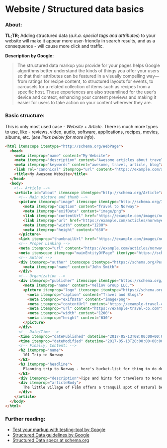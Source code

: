 Website / Structured data basics
======

### About:
__TL;TR;__
Adding structured data (*a.k.a. special tags and attributes*) to your website will make it appear more user-friendly in search results, and as a consequence - will cause more click and traffic.

__Description by Google:__
> The structured data markup you provide for your pages helps Google algorithms better understand the kinds of things you offer your users so that their attributes can be featured in a visually compelling way—from ratings for recipe content, to structured layouts for events, to carousels for a related collection of items such as recipes from a specific host. These experiences are also streamlined for the user’s device and context, enhancing your content previews and making it easier for users to take action on your content wherever they are.

### Basic structure:
This is only most used case - *Website + Article*. There is much more types to use, like - reviews, video, audio, software, applications, recipes, movies, albums, etc. (*see links below for more info*).

```html
<html itemscope itemtype="http://schema.org/WebPage">
  <head>
    <meta itemprop="name" content="My Website">
    <meta itemprop="description" content="Awesome articles about travel">
    <meta itemprop="keywords" content="awesome, travel, article, blog">
    <link rel="canonical" itemprop="url" content="https://example.com/acticles/norway" href="https://example.com/acticles/norway">
    <title>My Awesome Website</title>
  </head>
  <body>
    <!-- Article -->
    <article id="about" itemscope itemtype="http://schema.org/Article">
      <!-- Main picture and thumb -->
      <picture itemprop="image" itemscope itemtype="http://schema.org/ImageObject">
        <meta itemprop="caption" content="Travel to Norway">
        <meta itemprop="exifData" content="image/png">
        <link itemprop="contentUrl" href="https://example.com/images/norway.png" content="https://example.com/images/norway.png">
        <link itemprop="url" href="https://example.com/acticles/norway#about" content="https://example.com/acticles/norway#about">
        <meta itemprop="width" content="1200">
        <meta itemprop="height" content="650">
      </picture>
      <link itemprop="thumbnailUrl" href="https://example.com/images/norway-sm.png" content="https://example.com/images/norway-sm.png">
      <!-- Proper Linking -->
      <meta itemprop="url" content="https://example.com/acticles/norway">
      <meta itemscope itemprop="mainEntityOfPage" itemtype="https://schema.org/WebPage" itemid="https://example.com/acticles/norway#about">
      <!-- Author -->
      <div itemprop="author" itemscope itemtype="https://schema.org/Person">
        <meta itemprop="name" content="John Smith">
      </div>
      <!-- Organization -->
      <div itemprop="publisher" itemscope itemtype="https://schema.org/Organization">
        <meta itemprop="name" content="Veliov Group LLC.">
        <picture itemprop="logo" itemscope itemtype="https://schema.org/ImageObject">
          <meta itemprop="caption" content="Travel and Blogs">
          <meta itemprop="exifData" content="image/png">
          <meta itemprop="contentUrl" content="https://example-travel-co.com/images/logo-1200x630.png">
          <meta itemprop="url" content="https://example-travel-co.com">
          <meta itemprop="width" content="1200">
          <meta itemprop="height" content="630">
        </picture>
      </div>
      <!-- Date/Time -->
      <time itemprop="datePublished" datetime="2017-05-13T08:00:00+00:00"></time>
      <time itemprop="dateModified" datetime="2017-05-13T20:00:00+00:00"></time>
      <!-- Finally, Content: -->
      <h2 itemprop="name">
        101 Trip to Norway
      </h2>
      <h3 itemprop="headline">
        Planning trip to Norway - here's bucket-list for thing to do during your trip.
      </h3>
      <div itemprop="description">Tips and hints for travelers to Norway</div>
      <div itemprop="articleBody">
        The little village of Flåm offers a tranquil spot of natural beauty all year. It is located at the far end of the majestic Aurlandsfjord, with the stunning valley Flåmsdalen taking you up to the mountain areas of Myrdal. It is perfect for great outdoor experiences all year around..... See - https://www.visitnorway.com/flam/
      </div>
    </article>
  </body>
</html>
```

### Further reading:
 - [Test your markup with testing-tool by Google](https://search.google.com/structured-data/testing-tool)
 - [Structured Data guidelines by Google](https://developers.google.com/search/docs/guides/search-features)
 - [Structured Data specs at schema.org](https://schema.org/)
